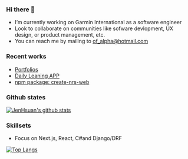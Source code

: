 ### Hi there 👋

- I’m currently working on Garmin International as a software engineer
- Look to collaborate on communities like sofware devlopment, UX design, or product management, etc.
- You can reach me by mailing to of_alpha@hotmail.com

### Recent works

* [Portfolios](https://daily-learning.herokuapp.com/filter/portfolios)
* [Daily Leaning APP](https://daily-learning.herokuapp.com)
* [npm package: create-nrs-web](https://www.npmjs.com/package/create-nrs-web)
 
### Github states
[![JenHsuan's github stats](https://github-readme-stats.vercel.app/api?username=JenHsuan)](https://github.com/anuraghazra/github-readme-stats)

### Skillsets
* Focus on Next.js, React, C#and Django/DRF

[![Top Langs](github-readme-stats.vercel.app/api/top-langs/?username=JenHsuan&langs_count=8)](https://github.com/anuraghazra/github-readme-stats)
